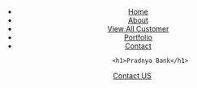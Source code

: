 <header>
    <div class="wrapper">
        <div class="logo">

<link rel="stylesheet" href="bank.css">
</head>      
      <img src="https://i.postimg.cc/GpdP362Q/logo.png" alt="">
        </div>
<ul class="nav-area">
<li><a href="#">Home</a></li>
<li><a href="#">About</a></li>
<li><a href="bank1.html">View All Customer</a></li>
<li><a href="#">Portfolio</a></li>
<li><a href="#">Contact</a></li>
</ul>
</div>
<div class="welcome-text">
       
 
              <h1>Pradnya Bank</h1>
<a href="#">Contact US</a>
    </div>
</header>
